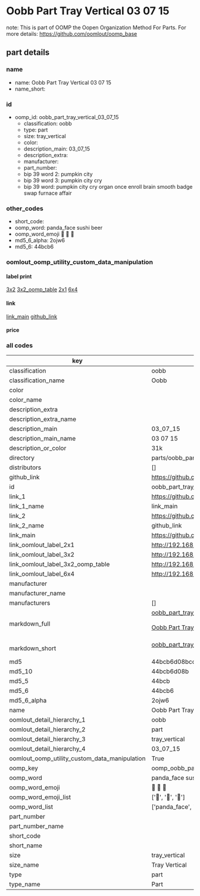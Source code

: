 # Oobb Part Tray Vertical 03 07 15  

note: This is part of OOMP the Oopen Organization Method For Parts. For more details: https://github.com/oomlout/oomp_base

##  part details





### name
* name: Oobb Part Tray Vertical 03 07 15
* name_short: 
### id
* oomp_id: oobb_part_tray_vertical_03_07_15
  * classification: oobb
  * type: part
  * size: tray_vertical
  * color: 
  * description_main: 03_07_15
  * description_extra: 
  * manufacturer: 
  * part_number: 
  * bip 39 word 2: pumpkin city
  * bip 39 word 3: pumpkin city cry
  * bip 39 word: pumpkin city cry organ once enroll brain smooth badge swap furnace affair

### other_codes
* short_code: 
* oomp_word: panda_face sushi beer
* oomp_word_emoji :panda_face: :sushi: :beer:
* md5_6_alpha: 2ojw6
* md5_6: 44bcb6






### oomlout_oomp_utility_custom_data_manipulation
#### label print
[3x2](http://192.168.1.245:1112/?label=oomp%202ojw6)
[3x2_oomp_table](http://192.168.1.107:1112/?label=oomp%202ojw6)
[2x1](http://192.168.1.242:1112/?label=oomp%202ojw6)
[6x4](http://192.168.1.55:1112/?label=oomp%202ojw6)    

#### link

[link_main](https://github.com/oomlout/oomlout_oomp_current_version_messy/tree/main/parts/oobb_part_tray_vertical_03_07_15) [github_link](https://github.com/oomlout/oomlout_oomp_part_src/tree/main/parts/oobb_part_tray_vertical_03_07_15)                             

#### price







### all codes 
| key | value |  
| --- | --- |  
| classification | oobb |  
| classification_name | Oobb |  
| color |  |  
| color_name |  |  
| description_extra |  |  
| description_extra_name |  |  
| description_main | 03_07_15 |  
| description_main_name | 03 07 15 |  
| description_or_color | 31k |  
| directory | parts/oobb_part_tray_vertical_03_07_15 |  
| distributors | [] |  
| github_link | https://github.com/oomlout/oomlout_oomp_part_src/tree/main/parts/oobb_part_tray_vertical_03_07_15 |  
| id | oobb_part_tray_vertical_03_07_15 |  
| link_1 | https://github.com/oomlout/oomlout_oomp_current_version_messy/tree/main/parts/oobb_part_tray_vertical_03_07_15 |  
| link_1_name | link_main |  
| link_2 | https://github.com/oomlout/oomlout_oomp_part_src/tree/main/parts/oobb_part_tray_vertical_03_07_15 |  
| link_2_name | github_link |  
| link_main | https://github.com/oomlout/oomlout_oomp_current_version_messy/tree/main/parts/oobb_part_tray_vertical_03_07_15 |  
| link_oomlout_label_2x1 | http://192.168.1.242:1112/?label=oomp%202ojw6 |  
| link_oomlout_label_3x2 | http://192.168.1.245:1112/?label=oomp%202ojw6 |  
| link_oomlout_label_3x2_oomp_table | http://192.168.1.107:1112/?label=oomp%202ojw6 |  
| link_oomlout_label_6x4 | http://192.168.1.55:1112/?label=oomp%202ojw6 |  
| manufacturer |  |  
| manufacturer_name |  |  
| manufacturers | [] |  
| markdown_full | [oobb_part_tray_vertical_03_07_15](https://github.com/oomlout/oomlout_oomp_current_version_messy/tree/main/parts/oobb_part_tray_vertical_03_07_15)<br>[](https://github.com/oomlout/oomlout_oomp_current_version_messy/tree/main/parts/oobb_part_tray_vertical_03_07_15)<br>[Oobb Part Tray Vertical 03 07 15](https://github.com/oomlout/oomlout_oomp_current_version_messy/tree/main/parts/oobb_part_tray_vertical_03_07_15)<br><br> |  
| markdown_short | [oobb_part_tray_vertical_03_07_15](https://github.com/oomlout/oomlout_oomp_current_version_messy/tree/main/parts/oobb_part_tray_vertical_03_07_15)<br><br> |  
| md5 | 44bcb6d08bcce35d2ccd49c66a4a5d6d |  
| md5_10 | 44bcb6d08b |  
| md5_5 | 44bcb |  
| md5_6 | 44bcb6 |  
| md5_6_alpha | 2ojw6 |  
| name | Oobb Part Tray Vertical 03 07 15 |  
| oomlout_detail_hierarchy_1 | oobb |  
| oomlout_detail_hierarchy_2 | part |  
| oomlout_detail_hierarchy_3 | tray_vertical |  
| oomlout_detail_hierarchy_4 | 03_07_15 |  
| oomlout_oomp_utility_custom_data_manipulation | True |  
| oomp_key | oomp_oobb_part_tray_vertical_03_07_15 |  
| oomp_word | panda_face sushi beer |  
| oomp_word_emoji | :panda_face: :sushi: :beer: |  
| oomp_word_emoji_list | [':panda_face:', ':sushi:', ':beer:'] |  
| oomp_word_list | ['panda_face', 'sushi', 'beer'] |  
| part_number |  |  
| part_number_name |  |  
| short_code |  |  
| short_name |  |  
| size | tray_vertical |  
| size_name | Tray Vertical |  
| type | part |  
| type_name | Part |  
